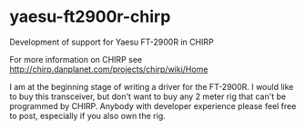 yaesu-ft2900r-chirp
===================

Development of support for Yaesu FT-2900R in CHIRP

For more information on CHIRP see http://chirp.danplanet.com/projects/chirp/wiki/Home

I am at the beginning stage of writing a driver for the FT-2900R.  I would like to buy this transceiver, but don't want to
buy any 2 meter rig that can't be programmed by CHIRP.  Anybody with developer experience please feel free to post, 
especially if you also own the rig.  
